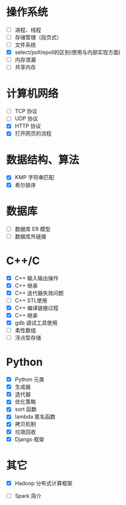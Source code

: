 # 操作系统

- [ ] 进程、线程 
- [ ] 存储管理（段页式）
- [ ] 文件系统
- [x] select/poll/epoll的区别(使用与内部实现方面) 
- [ ] 内存泄漏 
- [ ] 共享内存 

# 计算机网络

- [ ] TCP 协议
- [ ] UDP 协议
- [x] HTTP 协议
- [x] 打开网页的流程  

# 数据结构、算法

- [x] KMP 字符串匹配
- [x] 希尔排序

# 数据库

- [ ] 数据库 ER 模型 
- [ ] 数据库外链接 

# C++/C

- [x] C++ 输入输出操作
- [x] C++ 继承
- [x] C++ 迭代器失效问题
- [ ] C++ STL使用 
- [x] C++ 编译链接过程 
- [x] C++ 继承
- [x] gdb 调试工具使用 
- [ ] 柔性数组
- [ ] 浮点型存储

# Python 

- [x] Python 元类
- [x] 生成器
- [x] 迭代器
- [x] 优化策略
- [x] sort 函数
- [x] lambda 匿名函数
- [x] 拷贝机制
- [x] 垃圾回收
- [x] Django 框架

# 其它

- [x] Hadoop 分布式计算框架
- [ ] Spark 简介


